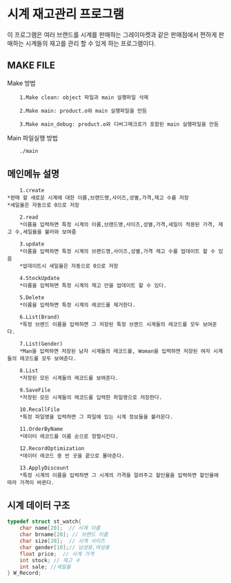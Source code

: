 
# 시계 재고관리 프로그램 #
이 프로그램은 여러 브랜드를 시계를 판매하는 그레이마켓과 같은 판매점에서
편하게 판매하는 시계들의 재고를 관리 할 수 있게 하는 프로그램이다.
## MAKE FILE 
Make 방법

        1.Make clean: object 파일과 main 실행파일 삭제
        
        2.Make main: product.o와 main 실행파일을 만듬
        
        3.Make main_debug: product.o와 디버그메크로가 포함된 main 실행파일을 만듬

Main 파일실행 방법

        ./main

## 메인메뉴 설명 ##

        1.create
    *판매 할 새로운 시계에 대한 이름,브랜드명,사이즈,성별,가격,재고 수를 저장
    *세일율은 자동으로 0으로 저장

        2.read
        *이름을 입력하면 특정 시계의 이름,브랜드명,사이즈,성별,가격,세일이 적용된 가격, 재고 수,세일율을 불러와 보여줌

        3.update
        *이름을 입력하면 특정 시계의 브랜드명,사이즈,성별,가격 재고 수를 업데이트 할 수 있음
        *업데이트시 세일율은 자동으로 0으로 저장

        4.StockUpdate
        *이름을 입력하면 특정 시계의 재고 만을 업데이트 할 수 있다.

        5.Delete
        *이름을 입력하면 특정 시계의 레코드를 제거한다.

        6.List(Brand)
        *특정 브랜드 이름을 입력하면 그 저장된 특정 브랜드 시계들의 레코드를 모두 보여준다.

        7.List(Gender)
        *Man을 입력하면 저장된 남자 시계들의 레코드를, Woman을 입력하면 저장된 여자 시계들의 레코드를 모두 보여준다.

        8.List
        *저장된 모든 시계들의 레코드를 보여준다.

        9.SaveFile
        *저장된 모든 시계들의 레코드를 입력한 파일명으로 저장한다.

        10.RecallFile
        *특정 파일명을 입력하면 그 파일에 있는 시계 정보들을 불러온다.

        11.OrderByName
        *데이터 레코드를 이름 순으로 정렬시킨다.

        12.RecordOptimization
        *데이터 레코드 중 빈 곳을 끝으로 몰아준다.

        13.ApplyDiscount
        *특정 시계의 이름을 입력하면 그 시계의 가격을 알려주고 할인율을 입력하면 할인율에 따라 가격이 바뀐다.

## 시계 데이터 구조
```c
typedef struct st_watch{
    char name[20];  // 시계 이름
    char brname[20]; // 브랜드 이름
    char size[20];  // 시계 사이즈
    char gender[10];// 남성용,여성용
    float price;  // 시계 가격
    int stock; // 재고 수
    int sale; //세일율
} W_Record;
```
